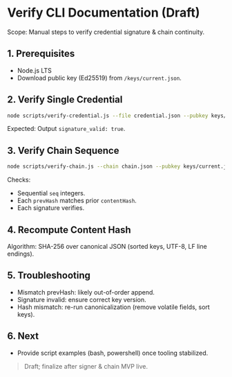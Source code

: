 # Verify CLI Documentation (Draft)

Scope: Manual steps to verify credential signature & chain continuity.

## 1. Prerequisites

- Node.js LTS
- Download public key (Ed25519) from `/keys/current.json`.

## 2. Verify Single Credential

```bash
node scripts/verify-credential.js --file credential.json --pubkey keys/current.json
```

Expected: Output `signature_valid: true`.

## 3. Verify Chain Sequence

```bash
node scripts/verify-chain.js --chain chain.json --pubkey keys/current.json
```

Checks:

- Sequential `seq` integers.
- Each `prevHash` matches prior `contentHash`.
- Each signature verifies.

## 4. Recompute Content Hash

Algorithm: SHA-256 over canonical JSON (sorted keys, UTF-8, LF line endings).

## 5. Troubleshooting

- Mismatch prevHash: likely out-of-order append.
- Signature invalid: ensure correct key version.
- Hash mismatch: re-run canonicalization (remove volatile fields, sort keys).

## 6. Next

- Provide script examples (bash, powershell) once tooling stabilized.

> Draft; finalize after signer & chain MVP live.
